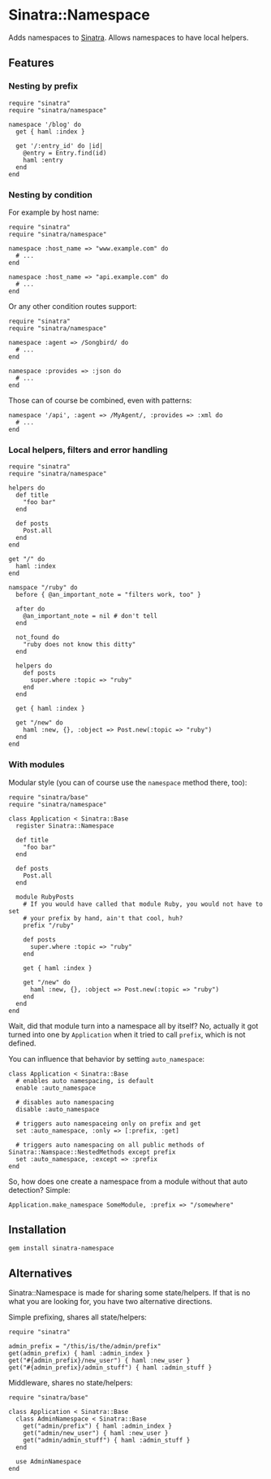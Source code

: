 # Sinatra::Namespace

Adds namespaces to [Sinatra](http://sinatrarb.com). Allows namespaces to have local helpers.

## Features

### Nesting by prefix

    require "sinatra"
    require "sinatra/namespace"
    
    namespace '/blog' do
      get { haml :index }
    
      get '/:entry_id' do |id|
        @entry = Entry.find(id)
        haml :entry
      end
    end

### Nesting by condition

For example by host name:

    require "sinatra"
    require "sinatra/namespace"
    
    namespace :host_name => "www.example.com" do
      # ...
    end
    
    namespace :host_name => "api.example.com" do
      # ...
    end

Or any other condition routes support:

    require "sinatra"
    require "sinatra/namespace"
    
    namespace :agent => /Songbird/ do
      # ...
    end
    
    namespace :provides => :json do
      # ...
    end

Those can of course be combined, even with patterns:

    namespace '/api', :agent => /MyAgent/, :provides => :xml do
      # ...
    end

### Local helpers, filters and error handling

    require "sinatra"
    require "sinatra/namespace"
    
    helpers do
      def title
        "foo bar"
      end
      
      def posts
        Post.all
      end
    end
    
    get "/" do
      haml :index
    end
    
    namspace "/ruby" do
      before { @an_important_note = "filters work, too" }
      
      after do
        @an_important_note = nil # don't tell
      end
      
      not_found do
        "ruby does not know this ditty"
      end
      
      helpers do
        def posts
          super.where :topic => "ruby"
        end
      end
      
      get { haml :index }
      
      get "/new" do
        haml :new, {}, :object => Post.new(:topic => "ruby")
      end
    end

### With modules

Modular style (you can of course use the `namespace` method there, too):

    require "sinatra/base"
    require "sinatra/namespace"
    
    class Application < Sinatra::Base
      register Sinatra::Namespace
    
      def title
        "foo bar"
      end
      
      def posts
        Post.all
      end
      
      module RubyPosts
        # If you would have called that module Ruby, you would not have to set
        # your prefix by hand, ain't that cool, huh?
        prefix "/ruby"
        
        def posts
          super.where :topic => "ruby"
        end
        
        get { haml :index }

        get "/new" do
          haml :new, {}, :object => Post.new(:topic => "ruby")
        end
      end
    end

Wait, did that module turn into a namespace all by itself? No, actually it got turned into one by `Application` when it
tried to call `prefix`, which is not defined.

You can influence that behavior by setting `auto_namespace`:

    class Application < Sinatra::Base
      # enables auto namespacing, is default
      enable :auto_namespace
      
      # disables auto namespacing
      disable :auto_namespace
      
      # triggers auto namespaceing only on prefix and get
      set :auto_namespace, :only => [:prefix, :get]
      
      # triggers auto namespacing on all public methods of Sinatra::Namspace::NestedMethods except prefix
      set :auto_namespace, :except => :prefix
    end

So, how does one create a namespace from a module without that auto detection? Simple:

    Application.make_namespace SomeModule, :prefix => "/somewhere"


Installation
------------

    gem install sinatra-namespace

Alternatives
------------

Sinatra::Namespace is made for sharing some state/helpers.
If that is no what you are looking for, you have two alternative directions.

Simple prefixing, shares all state/helpers:

    require "sinatra"
    
    admin_prefix = "/this/is/the/admin/prefix"
    get(admin_prefix) { haml :admin_index }
    get("#{admin_prefix}/new_user") { haml :new_user }
    get("#{admin_prefix}/admin_stuff") { haml :admin_stuff }

Middleware, shares no state/helpers:

    require "sinatra/base"
    
    class Application < Sinatra::Base
      class AdminNamespace < Sinatra::Base
        get("admin/prefix") { haml :admin_index }
        get("admin/new_user") { haml :new_user }
        get("admin/admin_stuff") { haml :admin_stuff }
      end
      
      use AdminNamespace
    end
